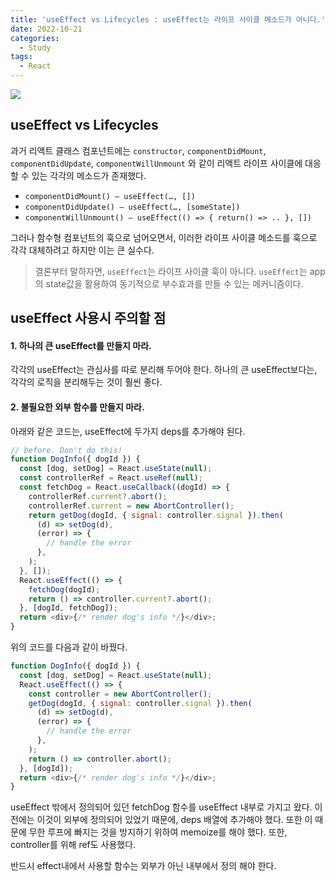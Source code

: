 ```yaml
---
title: 'useEffect vs Lifecycles : useEffect는 라이프 사이클 메소드가 아니다.'
date: 2022-10-21
categories:
  - Study
tags:
  - React
---
```


![](https://velog.velcdn.com/images/gusdh2/post/81df27bb-d3b3-468d-ae2e-cd1c9cfd5124/image.png)

## useEffect vs Lifecycles

과거 리액트 클래스 컴포넌트에는 `constructor`, `componentDidMount`, `componentDidUpdate`, `componentWillUnmount` 와 같이 리액트 라이프 사이클에 대응할 수 있는 각각의 메소드가 존재했다.

- `componentDidMount() — useEffect(…, [])`
- `componentDidUpdate() — useEffect(…, [someState])`
- `componentWillUnmount() — useEffect(() => { return() => .. }, [])`

그러나 함수형 컴포넌트의 훅으로 넘어오면서, 이러한 라이프 사이클 메소드를 훅으로 각각 대체하려고 하지만 이는 큰 실수다.

> 결론부터 말하자면, `useEffect`는 라이프 사이클 훅이 아니다. `useEffect`는 app 의 state값을 활용하여 동기적으로 부수효과를 만들 수 있는 메커니즘이다.

## useEffect 사용시 주의할 점

#### 1. 하나의 큰 useEffect를 만들지 마라.

각각의 useEffect는 관심사를 따로 분리해 두어야 한다. 하나의 큰 useEffect보다는, 각각의 로직을 분리해두는 것이 훨씬 좋다.

#### 2. 불필요한 외부 함수를 만들지 마라.

아래와 같은 코드는, useEffect에 두가지 deps를 추가해야 된다.

```js
// before. Don't do this!
function DogInfo({ dogId }) {
  const [dog, setDog] = React.useState(null);
  const controllerRef = React.useRef(null);
  const fetchDog = React.useCallback((dogId) => {
    controllerRef.current?.abort();
    controllerRef.current = new AbortController();
    return getDog(dogId, { signal: controller.signal }).then(
      (d) => setDog(d),
      (error) => {
        // handle the error
      },
    );
  }, []);
  React.useEffect(() => {
    fetchDog(dogId);
    return () => controller.current?.abort();
  }, [dogId, fetchDog]);
  return <div>{/* render dog's info */}</div>;
}
```

위의 코드를 다음과 같이 바꿨다.

```js
function DogInfo({ dogId }) {
  const [dog, setDog] = React.useState(null);
  React.useEffect(() => {
    const controller = new AbortController();
    getDog(dogId, { signal: controller.signal }).then(
      (d) => setDog(d),
      (error) => {
        // handle the error
      },
    );
    return () => controller.abort();
  }, [dogId]);
  return <div>{/* render dog's info */}</div>;
}
```

useEffect 밖에서 정의되어 있던 fetchDog 함수를 useEffect 내부로 가지고 왔다. 이전에는 이것이 외부에 정의되어 있었기 때문에, deps 배열에 추가해야 했다. 또한 이 때문에 무한 루프에 빠지는 것을 방지하기 위하여 memoize를 해야 했다. 또한, controller를 위해 ref도 사용했다.

반드시 effect내에서 사용할 함수는 외부가 아닌 내부에서 정의 해야 한다.
